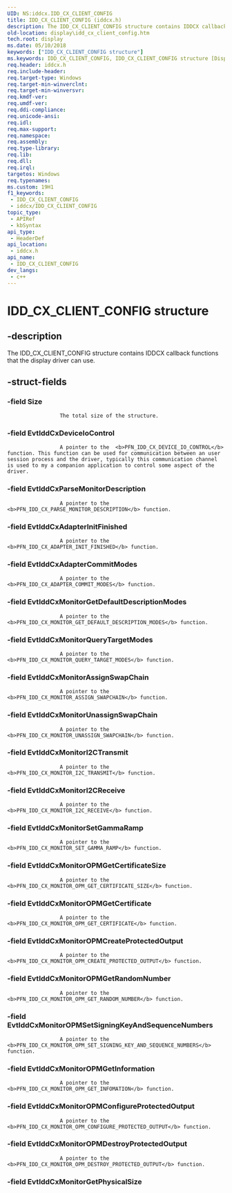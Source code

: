 ```yaml
---
UID: NS:iddcx.IDD_CX_CLIENT_CONFIG
title: IDD_CX_CLIENT_CONFIG (iddcx.h)
description: The IDD_CX_CLIENT_CONFIG structure contains IDDCX callback functions that the display driver can use.
old-location: display\idd_cx_client_config.htm
tech.root: display
ms.date: 05/10/2018
keywords: ["IDD_CX_CLIENT_CONFIG structure"]
ms.keywords: IDD_CX_CLIENT_CONFIG, IDD_CX_CLIENT_CONFIG structure [Display Devices], display.idd_cx_client_config, iddcx/IDD_CX_CLIENT_CONFIG
req.header: iddcx.h
req.include-header: 
req.target-type: Windows
req.target-min-winverclnt: 
req.target-min-winversvr: 
req.kmdf-ver: 
req.umdf-ver: 
req.ddi-compliance: 
req.unicode-ansi: 
req.idl: 
req.max-support: 
req.namespace: 
req.assembly: 
req.type-library: 
req.lib: 
req.dll: 
req.irql: 
targetos: Windows
req.typenames: 
ms.custom: 19H1
f1_keywords:
 - IDD_CX_CLIENT_CONFIG
 - iddcx/IDD_CX_CLIENT_CONFIG
topic_type:
 - APIRef
 - kbSyntax
api_type:
 - HeaderDef
api_location:
 - iddcx.h
api_name:
 - IDD_CX_CLIENT_CONFIG
dev_langs:
 - c++
---
```


# IDD_CX_CLIENT_CONFIG structure


## -description

The IDD_CX_CLIENT_CONFIG structure contains IDDCX callback functions that the display driver can use.

## -struct-fields

### -field Size

                     The total size of the structure.

### -field EvtIddCxDeviceIoControl

                     A pointer to the  <b>PFN_IDD_CX_DEVICE_IO_CONTROL</b> function. This function can be used for communication between an user session process and the driver, typically this communication channel is used to my a companion application to control some aspect of the driver.

### -field EvtIddCxParseMonitorDescription

                     A pointer to the  <b>PFN_IDD_CX_PARSE_MONITOR_DESCRIPTION</b> function.

### -field EvtIddCxAdapterInitFinished

                     A pointer to the  <b>PFN_IDD_CX_ADAPTER_INIT_FINISHED</b> function.

### -field EvtIddCxAdapterCommitModes

                     A pointer to the  <b>PFN_IDD_CX_ADAPTER_COMMIT_MODES</b> function.

### -field EvtIddCxMonitorGetDefaultDescriptionModes

                     A pointer to the  <b>PFN_IDD_CX_MONITOR_GET_DEFAULT_DESCRIPTION_MODES</b> function.

### -field EvtIddCxMonitorQueryTargetModes

                     A pointer to the  <b>PFN_IDD_CX_MONITOR_QUERY_TARGET_MODES</b> function.

### -field EvtIddCxMonitorAssignSwapChain

                     A pointer to the  <b>PFN_IDD_CX_MONITOR_ASSIGN_SWAPCHAIN</b> function.

### -field EvtIddCxMonitorUnassignSwapChain

                     A pointer to the  <b>PFN_IDD_CX_MONITOR_UNASSIGN_SWAPCHAIN</b> function.

### -field EvtIddCxMonitorI2CTransmit

                     A pointer to the  <b>PFN_IDD_CX_MONITOR_I2C_TRANSMIT</b> function.

### -field EvtIddCxMonitorI2CReceive

                     A pointer to the  <b>PFN_IDD_CX_MONITOR_I2C_RECEIVE</b> function.

### -field EvtIddCxMonitorSetGammaRamp

                     A pointer to the  <b>PFN_IDD_CX_MONITOR_SET_GAMMA_RAMP</b> function.

### -field EvtIddCxMonitorOPMGetCertificateSize

                     A pointer to the  <b>PFN_IDD_CX_MONITOR_OPM_GET_CERTIFICATE_SIZE</b> function.

### -field EvtIddCxMonitorOPMGetCertificate

                     A pointer to the  <b>PFN_IDD_CX_MONITOR_OPM_GET_CERTIFICATE</b> function.

### -field EvtIddCxMonitorOPMCreateProtectedOutput

                     A pointer to the  <b>PFN_IDD_CX_MONITOR_OPM_CREATE_PROTECTED_OUTPUT</b> function.

### -field EvtIddCxMonitorOPMGetRandomNumber

                     A pointer to the  <b>PFN_IDD_CX_MONITOR_OPM_GET_RANDOM_NUMBER</b> function.

### -field EvtIddCxMonitorOPMSetSigningKeyAndSequenceNumbers

                     A pointer to the  <b>PFN_IDD_CX_MONITOR_OPM_SET_SIGNING_KEY_AND_SEQUENCE_NUMBERS</b> function.

### -field EvtIddCxMonitorOPMGetInformation

                     A pointer to the  <b>PFN_IDD_CX_MONITOR_OPM_GET_INFOMATION</b> function.

### -field EvtIddCxMonitorOPMConfigureProtectedOutput

                     A pointer to the  <b>PFN_IDD_CX_MONITOR_OPM_CONFIGURE_PROTECTED_OUTPUT</b> function.

### -field EvtIddCxMonitorOPMDestroyProtectedOutput

                     A pointer to the  <b>PFN_IDD_CX_MONITOR_OPM_DESTROY_PROTECTED_OUTPUT</b> function.

### -field EvtIddCxMonitorGetPhysicalSize

